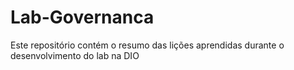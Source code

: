 # Lab-Governanca
Este repositório contém o resumo das lições aprendidas durante o desenvolvimento do lab na DIO
